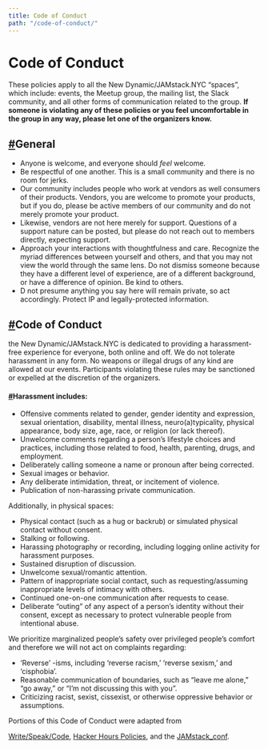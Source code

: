 ```yaml
---
title: Code of Conduct
path: "/code-of-conduct/"
---
```


# Code of Conduct

These policies apply to all the New Dynamic/JAMstack.NYC “spaces”, which include: events, the Meetup group, the mailing list, the Slack community, and all other forms of communication related to the group. **If someone is violating any of these policies or you feel uncomfortable in the group in any way, please let one of the organizers know.**

## [#](#general)General

- Anyone is welcome, and everyone should _feel_ welcome.
- Be respectful of one another. This is a small community and there is no room for jerks.
- Our community includes people who work at vendors as well consumers of their products. Vendors, you are welcome to promote your products, but if you do, please be active members of our community and do not merely promote your product.
- Likewise, vendors are not here merely for support. Questions of a support nature can be posted, but please do not reach out to members directly, expecting support.
- Approach your interactions with thoughtfulness and care. Recognize the myriad differences between yourself and others, and that you may not view the world through the same lens. Do not dismiss someone because they have a different level of experience, are of a different background, or have a difference of opinion. Be kind to others.
- D not presume anything you say here will remain private, so act accordingly. Protect IP and legally-protected information.

## [#](#code-of-conduct)Code of Conduct

the New Dynamic/JAMstack.NYC is dedicated to providing a harassment-free experience for everyone, both online and off. We do not tolerate harassment in any form. No weapons or illegal drugs of any kind are allowed at our events. Participants violating these rules may be sanctioned or expelled at the discretion of the organizers.

#### [#](#harassment-includes)Harassment includes:

- Offensive comments related to gender, gender identity and expression, sexual orientation, disability, mental illness, neuro(a)typicality, physical appearance, body size, age, race, or religion (or lack thereof).
- Unwelcome comments regarding a person’s lifestyle choices and practices, including those related to food, health, parenting, drugs, and employment.
- Deliberately calling someone a name or pronoun after being corrected.
- Sexual images or behavior.
- Any deliberate intimidation, threat, or incitement of violence.
- Publication of non-harassing private communication.

Additionally, in physical spaces:

- Physical contact (such as a hug or backrub) or simulated physical contact without consent.
- Stalking or following.
- Harassing photography or recording, including logging online activity for harassment purposes.
- Sustained disruption of discussion.
- Unwelcome sexual/romantic attention.
- Pattern of inappropriate social contact, such as requesting/assuming inappropriate levels of intimacy with others.
- Continued one-on-one communication after requests to cease.
- Deliberate “outing” of any aspect of a person’s identity without their consent, except as necessary to protect vulnerable people from intentional abuse.

We prioritize marginalized people’s safety over privileged people’s comfort and therefore we will not act on complaints regarding:

- ‘Reverse’ -isms, including ‘reverse racism,’ ‘reverse sexism,’ and ‘cisphobia’.
- Reasonable communication of boundaries, such as “leave me alone,” “go away,” or “I’m not discussing this with you”.
- Criticizing racist, sexist, cissexist, or otherwise oppressive behavior or assumptions.

Portions of this Code of Conduct were adapted from

[Write/Speak/Code](http://www.writespeakcode.com/code-of-conduct.html), [Hacker Hours Policies](https://hackerhours.org/policies.html), and the [JAMstack_conf](https://jamstackconf.com/nyc/code-of-conduct/).
